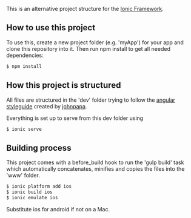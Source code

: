 This is an alternative project structure for the [Ionic Framework](http://ionicframework.com/).

## How to use this project

To use this, create a new project folder (e.g. 'myApp') for your app and clone this repository into it. Then run npm install to get all needed dependencies:

```bash
$ npm install
```

## How this project is structured

All files are structured in the 'dev' folder trying to follow the [angular styleguide](https://github.com/johnpapa/angular-styleguide) created by [johnpapa](https://github.com/johnpapa).

Everything is set up to serve from this dev folder using
```bash
$ ionic serve
```

## Building process

This project comes with a before_build hook to run the 'gulp build' task which automatically concatenates, minifies and copies the files into the 'www' folder. 

```bash
$ ionic platform add ios
$ ionic build ios
$ ionic emulate ios
```

Substitute ios for android if not on a Mac.